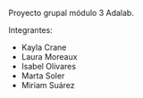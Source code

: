Proyecto grupal módulo 3 Adalab.

Integrantes:

- Kayla Crane
- Laura Moreaux
- Isabel Olivares
- Marta Soler
- Miriam Suárez
